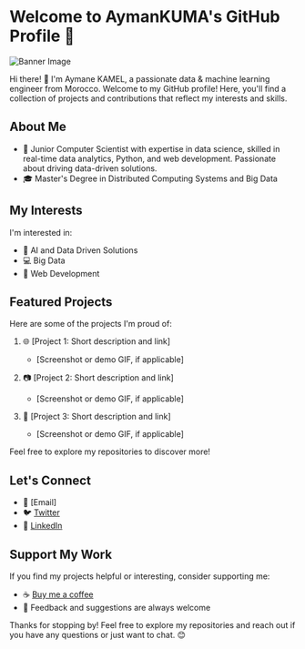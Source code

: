 # Welcome to AymanKUMA's GitHub Profile 👋

![Banner Image]()

Hi there! 👋 I'm Aymane KAMEL, a passionate data & machine learning engineer from Morocco. Welcome to my GitHub profile! Here, you'll find a collection of projects and contributions that reflect my interests and skills.

## About Me

- 🌟
Junior Computer Scientist with expertise in data science, skilled in real-time data analytics, Python, and web development. Passionate about driving data-driven solutions.
- 🎓 Master's Degree in Distributed Computing Systems and Big Data
<!--- 💼 [Current job or role, if applicable]-->
<!--- 🌐 [Links to your personal website or portfolio, if you have one]-->

## My Interests

I'm interested in:

- 🚀 AI and Data Driven Solutions
- 💻 Big Data
- 📱 Web Development

## Featured Projects

Here are some of the projects I'm proud of:

1. 🌐 [Project 1: Short description and link]
   - [Screenshot or demo GIF, if applicable]

2. 📷 [Project 2: Short description and link]
   - [Screenshot or demo GIF, if applicable]

3. 🎉 [Project 3: Short description and link]
   - [Screenshot or demo GIF, if applicable]

<!--## Open Source Contributions

I actively contribute to open-source projects, including:

- [Project 1: Link to contribution]
- [Project 2: Link to contribution]
- [Project 3: Link to contribution]
-->
Feel free to explore my repositories to discover more!

## Let's Connect

- 📧 [Email]
- 🐦 [Twitter](https://twitter.com/KamelAymane)
- 💼 [LinkedIn](https://www.linkedin.com/in/aymanekamel)
<!--- 🌐 [Personal Website/Blog](https://www.yourwebsite.com)-->

## Support My Work

If you find my projects helpful or interesting, consider supporting me:

- ☕ [Buy me a coffee](https://www.buymeacoffee.com/your_username)
- 💬 Feedback and suggestions are always welcome

Thanks for stopping by! Feel free to explore my repositories and reach out if you have any questions or just want to chat. 😊

<!--
**AymanKUMA/AymanKUMA** is a ✨ _special_ ✨ repository because its `README.md` (this file) appears on your GitHub profile.

Here are some ideas to get you started:

- 🔭 I’m currently working on ...
- 🌱 I’m currently learning ...
- 👯 I’m looking to collaborate on ...
- 🤔 I’m looking for help with ...
- 💬 Ask me about ...
- 📫 How to reach me: ...
- 😄 Pronouns: ...
- ⚡ Fun fact: ...
-->
